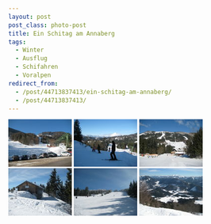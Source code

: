 ```yaml
---
layout: post
post_class: photo-post
title: Ein Schitag am Annaberg
tags:
  - Winter
  - Ausflug
  - Schifahren
  - Voralpen
redirect_from:
  - /post/44713837413/ein-schitag-am-annaberg/
  - /post/44713837413/
---
```

[![](/photos/2013-03-02-01-th.jpg)](/photos/2013-03-02-01-hd.jpg)
[![](/photos/2013-03-02-02-th.jpg)](/photos/2013-03-02-02-hd.jpg)
[![](/photos/2013-03-02-03-th.jpg)](/photos/2013-03-02-03-hd.jpg)
[![](/photos/2013-03-02-04-th.jpg)](/photos/2013-03-02-04-hd.jpg)
[![](/photos/2013-03-02-05-th.jpg)](/photos/2013-03-02-05-hd.jpg)
[![](/photos/2013-03-02-06-th.jpg)](/photos/2013-03-02-06-hd.jpg)
